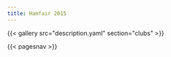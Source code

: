 ```yaml
---
title: Hamfair 2015
---
```


{{< gallery src="description.yaml" section="clubs" >}}

{{< pagesnav >}}
